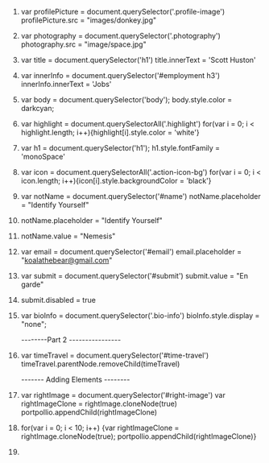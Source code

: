 1. var profilePicture = document.querySelector('.profile-image')
  profilePicture.src = "images/donkey.jpg"

1. var photography = document.querySelector('.photography')
    photography.src = "image/space.jpg"

2. var title = document.querySelector('h1')
   title.innerText = 'Scott Huston'      

3. var innerInfo = document.querySelector('#employment h3')
   innerInfo.innerText = 'Jobs'

4. var body = document.querySelector('body');
   body.style.color = darkcyan;

5. var highlight = document.querySelectorAll('.highlight')
   for(var i = 0; i < highlight.length; i++){highlight[i].style.color = 'white'}

6. var h1 = document.querySelector('h1');
  h1.style.fontFamily = 'monoSpace'

7. var icon = document.querySelectorAll('.action-icon-bg')
  for(var i = 0; i < icon.length; i++){icon[i].style.backgroundColor = 'black'}

8. var notName = document.querySelector('#name')
   notName.placeholder = "Identify Yourself"

9. notName.placeholder = "Identify Yourself"

10. notName.value = "Nemesis"

11. var email = document.querySelector('#email')
    email.placeholder = "koalathebear@gmail.com"

12. var submit = document.querySelector('#submit')
    submit.value = "En garde"

13. submit.disabled = true

14. var bioInfo = document.querySelector('.bio-info')
    bioInfo.style.display = "none";

    --------Part 2 ----------------

1.  var timeTravel = document.querySelector('#time-travel')
    timeTravel.parentNode.removeChild(timeTravel)

    ------- Adding Elements --------

1.  var rightImage = document.querySelector('#right-image')
    var rightImageClone = rightImage.cloneNode(true)
    portpollio.appendChild(rightImageClone)
​
2.  for(var i = 0; i < 10; i++) {var rightImageClone = rightImage.cloneNode(true);
    portpollio.appendChild(rightImageClone)}  

3.          
